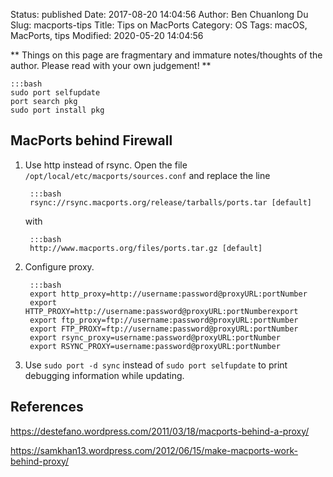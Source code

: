 Status: published
Date: 2017-08-20 14:04:56
Author: Ben Chuanlong Du
Slug: macports-tips
Title: Tips on MacPorts
Category: OS
Tags: macOS, MacPorts, tips
Modified: 2020-05-20 14:04:56

**
Things on this page are
fragmentary and immature notes/thoughts of the author.
Please read with your own judgement!
**

    :::bash
    sudo port selfupdate
    port search pkg
    sudo port install pkg

## MacPorts behind Firewall

1. Use http instead of rsync. 
    Open the file `/opt/local/etc/macports/sources.conf`
    and replace the line 

        :::bash
        rsync://rsync.macports.org/release/tarballs/ports.tar [default]

    with

        :::bash
        http://www.macports.org/files/ports.tar.gz [default]

2. Configure proxy.

        :::bash
        export http_proxy=http://username:password@proxyURL:portNumber
        export HTTP_PROXY=http://username:password@proxyURL:portNumberexport 
        export ftp_proxy=ftp://username:password@proxyURL:portNumber
        export FTP_PROXY=ftp://username:password@proxyURL:portNumber
        export rsync_proxy=username:password@proxyURL:portNumber
        export RSYNC_PROXY=username:password@proxyURL:portNumber

3. Use `sudo port -d sync` instead of `sudo port selfupdate` to print debugging information while updating.

## References

https://destefano.wordpress.com/2011/03/18/macports-behind-a-proxy/

https://samkhan13.wordpress.com/2012/06/15/make-macports-work-behind-proxy/

